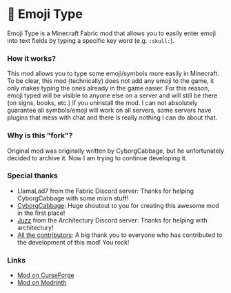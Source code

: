 # 🙂 Emoji Type
Emoji Type is a Minecraft Fabric mod that allows you to easily enter emoji into text fields by typing a specific key word (e.g. `:skull:`).

### How it works?
This mod allows you to type some emoji/symbols more easily in Minecraft. 
To be clear, this mod (technically) does not add any emoji to the game, it only makes typing the ones already in the game easier. 
For this reason, emoji typed will be visible to anyone else on a server and will still be there (on signs, books, etc.) if you uninstall the mod.
I can not absolutely guarantee all symbols/emoji will work on all servers, some servers have plugins that mess with chat and there is really nothing I can do about that.

### Why is this "fork"?
Original mod was originally written by CyborgCabbage, but he unfortunately decided to archive it.
Now I am trying to continue developing it.

### Special thanks
 - LlamaLad7 from the Fabric Discord server: Thanks for helping CyborgCabbage with some mixin stuff!
 - [CyborgCabbage](https://github.com/CyborgCabbage/): Huge shoutout to you for creating this awesome mod in the first place!
 - [Juzz](https://github.com/Juuxel) from the Architectury Discord server: Thanks for helping with architectury!
 - [All the contributors](https://github.com/Norbiros/emojitype/graphs/contributors): A big thank you to everyone who has contributed to the development of this mod! You rock!

### Links
 - [Mod on CurseForge](https://legacy.curseforge.com/minecraft/mc-mods/emoji-type)
 - [Mod on Modrinth](https://modrinth.com/mod/emoji-type)